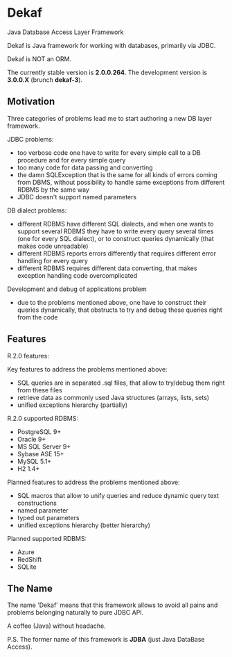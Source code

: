 Dekaf
=====

Java Database Access Layer Framework

Dekaf is Java framework for working with databases, primarily via JDBC. 

Dekaf is NOT an ORM.

The currently stable version is **2.0.0.264**.
The development version is **3.0.0.X** (brunch **dekaf-3**). 


Motivation
----------

Three categories of problems lead me to start authoring a new DB layer framework.
 
JDBC problems:

* too verbose code one have to write for every simple call to a DB procedure and for every simple query
* too many code for data passing and converting
* the damn SQLException that is the same for all kinds of errors coming from DBMS, without possibility to handle same exceptions from different RDBMS by the same way
* JDBC doesn't support named parameters

DB dialect problems:

* different RDBMS have different SQL dialects, and when one wants to support several RDBMS they have to write every query several times (one for every SQL dialect), or to construct queries dynamically (that makes code unreadable)
* different RDBMS reports errors differently that requires different error handling for every query
* different RDBMS requires different data converting, that makes exception handling code overcomplicated
 
Development and debug of applications problem
 
* due to the problems mentioned above, one have to construct their queries dynamically, that obstructs to try and debug these queries right from the code  



Features
--------

R.2.0 features:

Key features to address the problems mentioned above:

* SQL queries are in separated .sql files, that allow to try/debug them right from these files
* retrieve data as commonly used Java structures (arrays, lists, sets)
* unified exceptions hierarchy (partially)

R.2.0 supported RDBMS:

* PostgreSQL     9+
* Oracle         9+
* MS SQL Server  9+
* Sybase ASE     15+
* MySQL          5.1+
* H2             1.4+

Planned features to address the problems mentioned above:

* SQL macros that allow to unify queries and reduce dynamic query text constructions
* named parameter
* typed out parameters
* unified exceptions hierarchy (better hierarchy)

Planned supported RDBMS:

* Azure
* RedShift
* SQLite



The Name
--------

The name 'Dekaf' means that this framework allows to
avoid all pains and problems belonging naturally to pure JDBC API.

A coffee (Java) without headache.

P.S. The former name of this framework is **JDBA** (just Java DataBase Access).
